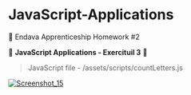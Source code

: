 # JavaScript-Applications
📑 Endava Apprenticeship Homework #2

📌 **JavaScript Applications - Exercituil 3** 📌

> JavaScript file - /assets/scripts/countLetters.js

[![Screenshot_15](https://i.im.ge/2022/08/15/OFITWz.Screenshot-15.jpg)](https://im.ge/i/OFITWz)
